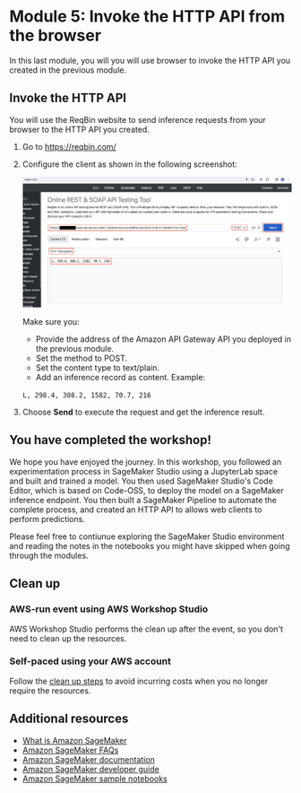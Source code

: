 # Module 5: Invoke the HTTP API from the browser

In this last module, you will you will use browser to invoke the HTTP API you created in the previous module.

## Invoke the HTTP API

You will use the ReqBin website to send inference requests from your browser to the HTTP API you created. 

1. Go to https://reqbin.com/

2. Configure the client as shown in the following screenshot:

    <img src="../images/module_05/reqbin.png" alt="Invoke API from the browser" />

    Make sure you:
    - Provide the address of the Amazon API Gateway API you deployed in the previous module.
    - Set the method to POST.
    - Set the content type to text/plain.
    - Add an inference record as content. Example: 

    ```L, 298.4, 308.2, 1582, 70.7, 216```

3. Choose **Send** to execute the request and get the inference result.

## You have completed the workshop!

We hope you have enjoyed the journey. In this workshop, you followed an experimentation process in SageMaker Studio using a JupyterLab space and built and trained a model. You then used SageMaker Studio's Code Editor, which is based on Code-OSS, to deploy the model on a SageMaker inference endpoint. You then built a SageMaker Pipeline to automate the complete process, and created an HTTP API to allows web clients to perform predictions.

Please feel free to contiunue exploring the SageMaker Studio environment and reading the notes in the notebooks you might have skipped when going through the modules.

## Clean up
### AWS-run event using AWS Workshop Studio
AWS Workshop Studio performs the clean up after the event, so you don't need to clean up the resources.

### Self-paced using your AWS account
Follow the [clean up steps](../cleanup/README.md) to avoid incurring costs when you no longer require the resources.


## Additional resources
- [What is Amazon SageMaker](https://aws.amazon.com/sagemaker/?nc2=h_ql_prod_ml_sm)
- [Amazon SageMaker FAQs](https://aws.amazon.com/sagemaker/faqs/?nc=sn&loc=4)
- [Amazon SageMaker documentation](https://docs.aws.amazon.com/sagemaker/)
- [Amazon SageMaker developer guide](https://docs.aws.amazon.com/sagemaker/latest/dg/whatis.html)
- [Amazon SageMaker sample notebooks](https://github.com/aws/amazon-sagemaker-examples/blob/main/README.md)